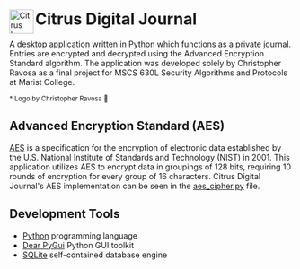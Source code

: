 <div>
       <p float='left'>
              <img
                     align="left"
                     width="43"
                     src="https://piskel-imgstore-b.appspot.com/img/5a964dd1-c0e5-11ec-9d78-d53fcae61d83.gif"
                     alt="Citrus Logo"
              />
       <h1 float='right'>Citrus Digital Journal</h1>
       </p>
</div>

A desktop application written in Python which functions as a private journal. Entries are encrypted and decrypted using the Advanced Encryption Standard algorithm. The application was developed solely by Christopher Ravosa as a final project for MSCS 630L Security Algorithms and Protocols at Marist College.

<sub>\* Logo by Christopher Ravosa :cowboy_hat_face:</sub>

## Advanced Encryption Standard (AES)
[AES](https://en.wikipedia.org/wiki/Advanced_Encryption_Standard) is a specification for the encryption of electronic data established by the U.S. National Institute of Standards and Technology (NIST) in 2001. This application utilizes AES to encrypt data in groupings of 128 bits, requiring 10 rounds of encryption for every group of 16 characters. Citrus Digital Journal's AES implementation can be seen in the [aes_cipher.py](https://github.com/crav12345/Citrus-Digital-Journal/blob/main/citrus-digital-journal/aes_cipher.py) file.

## Development Tools
* [Python](https://www.python.org/) programming language
* [Dear PyGui](https://dearpygui.readthedocs.io/en/latest/index.html#) Python GUI toolkit
* [SQLite](https://www.sqlite.org/index.html) self-contained database engine
